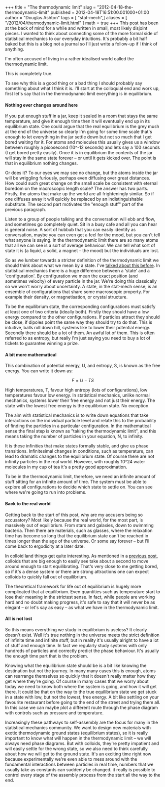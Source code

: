 +++
title = "The thermodynamic limit"
slug = "2012-04-18-the-thermodynamic-limit"
published = 2012-04-18T16:51:00.001000+01:00
author = "Douglas Ashton"
tags = [ "stat-mech",]
aliases = [
  "/2012/04/thermodynamic-limit.html"
]
math = true
+++
This post has been at the back of mind for a while and written in small,
most likely disjoint pieces. I wanted to think about connecting some of
the more formal side of statistical mechanics to our everyday
intuitions. It's probably a bit half baked but this is a blog not a
journal so I'll just write a follow-up if I think of anything.  
  
I'm often accused of living in a rather idealised world called the
thermodynamic limit.

  
This is completely true.  
  
To see why this is a good thing or a bad thing I should probably say
something about what I think it is. I'll start at the colloquial end and
work up, first let's say that in the thermodynamic limit everything is
in equilibrium.  

#### Nothing ever changes around here

If you put enough stuff in a jar, keep it sealed in a room that stays
the same temperature, and give it enough time then it will eventually
end up in its equilibrium state. One could argue that the real
equilibrium is the grey mush at the end of the universe so clearly I'm
going for some time scale that's enough to let everything in the jar
settle down but not so much that I get bored waiting for it. For atoms
and molecules this usually gives us a window between roughly a
picosecond (10^-12 seconds) and lets say a 100 seconds (I get bored
pretty easily). Once it is in equilibrium the contents of the jar will
stay in the same state forever – or until it gets kicked over. The point
is that in equilibrium nothing changes.  
  
Or does it? To our eyes we may see no change, but the atoms inside the
jar will be wriggling furiously, perhaps even diffusing over great
distances. How could such great change on the small scale be consistent
with eternal boredom on the macroscopic length scale? The answer has two
parts. Firstly, the atoms that make up the world are all frighteningly
similar. So if one diffuses away it will quickly be replaced by an
indistinguishable substitute. The second part motivates the "enough
stuff" part of the previous paragraph.  
  
Listen to a group of people talking and the conversation will ebb and
flow, and sometimes go completely quiet. Sit in a busy cafe and all you
can hear is general noise. A sort of hubbub that you can easily identify
as conversation, maybe you can even get a feel for the mood, but you
can't tell what anyone is saying. In the thermodynamic limit there are
so many atoms that all we can see is a sort of average behaviour. We can
tell what sort of state it is (a liquid, a solid, a magnet – the mood)
but the individuals are lost.  
  
So as we lumber towards a stricter definition of the thermodynamic limit
we should think about what we mean by a state. I've [talked about this
before](/2009/02/entropy.html). In
statistical mechanics there is a huge difference between a 'state' and a
'configuration'. By configuration we mean the exact position (and
sometimes velocity) of every particle in the jar. We're doing this
classically so we won't worry about uncertainty. A state, in the
stat-mech sense, is an ensemble of configurations that share some
macroscopic property. For example their density, or magnetisation, or
crystal structure.  
  
To be the equilibrium state, the corresponding configurations must
satisfy at least one of two criteria (ideally both). Firstly they should
have a low energy compared to the other configurations. If particles
attract they should be close, if dipoles point the same way they should
try to do that. This is intuitive, balls roll down hill, systems like to
lower their potential energy. Secondly there should be a lot of them. An
awful lot of them. This is often referred to as entropy, but really I'm
just saying you need to buy a lot of tickets to guarantee winning a
prize.  

#### A bit more mathematical

This combination of potential energy, U, and entropy, S, is known as the
free energy. You can write it down as:  

$$F = U -TS$$

High temperatures, T, favour high entropy (lots of configurations), low
temperatures favour low energy. In statistical mechanics, unlike normal
mechanics, systems lower their free energy and not just their energy.
The state with the lowest free energy is the equilibrium state. No
exception.  
  
The aim with statistical mechanics is to write down equations that take
interactions on the individual particle level and relate this to the
probability of finding the particles in a particular configuration. In
the mathematical sense the final step is known as "taking the
thermodynamic limit", and this means taking the number of particles in
your equation, N, to infinity.  
  
It is these infinities that make states formally stable, and give us
phase transitions. Infinitesimal changes in conditions, such as
temperature, can lead to dramatic changes to the equilibrium state. Of
course there are not infinity particles in the real world. However, with
roughly 10^24 water molecules in my cup of tea it's a pretty good
approximation.  
  
To be in the thermodynamic limit, therefore, we need an infinite amount of
stuff sitting for an infinite amount of time. The system must be able to
explore all configurations to decide which state to settle on. You can
see where we're going to run into problems.  

#### Back to the real world

Getting back to the start of this post, why are my accusers being
so accusatory? Most likely because the real world, for the most part, is
massively out of equilibrium. From stars and galaxies, down to swimming
bacteria. Then there are materials, such as glasses, where
the relaxation time has become so long that the equilibrium state can't
be reached in times longer than the age of the universe. Or some say
forever – but I'll come back to ergodicity at a later date.  
  
In colloid land things get quite interesting. As mentioned in a
[previous
post](/2011/02/colloids-are-just-right.html),
colloids that are big enough to easily see take about a second to move
around enough to start equilibrating. That's very close to me getting
bored, so if it's a dense system or there are strong attractions one can
expect colloids to quickly fall out of equilibrium.  
  
The theoretical framework for life out of equilibrium is hugely more
complicated that at equilibrium. Even quantities such as temperature
start to lose their meaning in the strictest sense. In fact, while
people are working hard and no doubt making progress, it's safe to say
that it will never be as elegant – or let's say as easy – as what we
have in the thermodynamic limit.  

#### All is not lost

So this means everything we study in equilibrium is useless? It clearly
doesn't exist. Well it's true nothing in the universe meets the strict
definition of infinite time and infinite stuff, but in reality it's
usually alright to have a lot of stuff and enough time. In fact we
regularly study systems with only hundreds of particles and correctly
predict the phase behaviour. It's usually the enough time part that is
the problem.  
  
Knowing what the equilibrium state should be is a bit like knowing the
destination but not the journey. In many many cases this is enough,
atoms can rearrange themselves so quickly that it doesn't really matter
how they get where they're going. Of course in many cases that we worry
about today we need to know both where the system is going, and how it
will get there. It could be that on the way to the true equilibrium
state we get stuck in a state with low, but not the lowest, free energy.
A bit like settling on your favourite restaurant before going to the end
of the street and trying them all. In this case we can maybe plot a
different route through the phase diagram with controls such as pressure
and temperature.  
  
Increasingly these pathways to self-assembly are the focus for many in
the statistical mechanics community. We want to design new materials
with exotic thermodynamic ground states (equilibrium states), so it is
really important to know what will happen in the thermodynamic limit –
we will always need phase diagrams. But with colloids, they're pretty
impatient and will easily settle for the wrong state, so we also need to
think carefully about how we will get to the ground state. It's an
exciting time right now because experimentally we're even able to mess
around with the fundamental interactions between particles in real time,
numbers that we usually take as constants can suddenly be changed. it
really is possible to control every stage of the assembly process from
the start all the way to the end.
